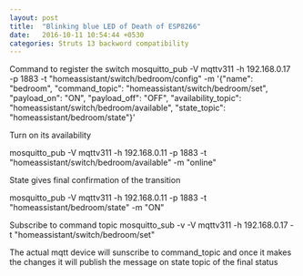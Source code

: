 ```yaml
---
layout: post
title:  "Blinking blue LED of Death of ESP8266"
date:   2016-10-11 10:54:44 +0530
categories: Struts 13 backword compatibility
---
```




Command to register the switch
mosquitto_pub -V mqttv311 -h 192.168.0.17 -p 1883 -t "homeassistant/switch/bedroom/config" -m '{"name": "bedroom", "command_topic": "homeassistant/switch/bedroom/set", "payload_on": "ON", "payload_off": "OFF", "availability_topic": "homeassistant/switch/bedroom/available", "state_topic": "homeassistant/bedroom/state"}'

Turn on its availability

mosquitto_pub -V mqttv311 -h 192.168.0.11 -p 1883 -t "homeassistant/switch/bedroom/available" -m "online"

State gives final confirmation of the transition

mosquitto_pub -V mqttv311 -h 192.168.0.11 -p 1883 -t "homeassistant/bedroom/state" -m "ON"

Subscribe to command topic 
mosquitto_sub -v -V mqttv311 -h 192.168.0.17  -t "homeassistant/switch/bedroom/set"

The actual mqtt device will sunscribe to command_topic and once it makes the changes it will publish the message on state topic of the final status